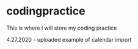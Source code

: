 # codingpractice
This is where I will store my coding practice

4.27.2020 - uploaded example of calendar import

